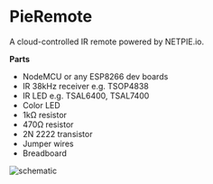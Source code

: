 # PieRemote

A cloud-controlled IR remote powered by NETPIE.io.

**Parts**
- NodeMCU or any ESP8266 dev boards
- IR 38kHz receiver e.g. TSOP4838
- IR LED e.g. TSAL6400, TSAL7400
- Color LED
- 1kΩ resistor
- 470Ω resistor
- 2N 2222 transistor
- Jumper wires
- Breadboard

![schematic](https://raw.githubusercontent.com/netpiex/PieRemote/master/PieRemote.png)


